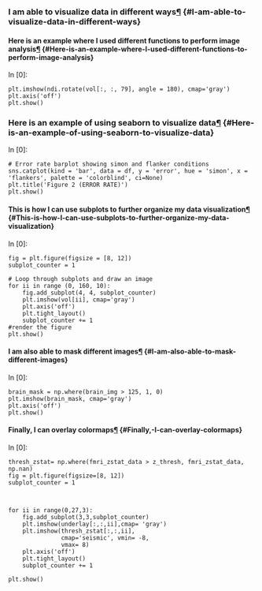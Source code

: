 ### I am able to visualize data in different ways[¶](#I-am-able-to-visualize-data-in-different-ways) {#I-am-able-to-visualize-data-in-different-ways}

#### Here is an example where I used different functions to perform image analysis[¶](#Here-is-an-example-where-I-used-different-functions-to-perform-image-analysis) {#Here-is-an-example-where-I-used-different-functions-to-perform-image-analysis}

In [0]:

    plt.imshow(ndi.rotate(vol[:, :, 79], angle = 180), cmap='gray')
    plt.axis('off')
    plt.show()

### Here is an example of using seaborn to visualize data[¶](#Here-is-an-example-of-using-seaborn-to-visualize-data) {#Here-is-an-example-of-using-seaborn-to-visualize-data}

In [0]:

    # Error rate barplot showing simon and flanker conditions
    sns.catplot(kind = 'bar', data = df, y = 'error', hue = 'simon', x = 'flankers', palette = 'colorblind', ci=None)
    plt.title('Figure 2 (ERROR RATE)')
    plt.show()

#### This is how I can use subplots to further organize my data visualization[¶](#This-is-how-I-can-use-subplots-to-further-organize-my-data-visualization) {#This-is-how-I-can-use-subplots-to-further-organize-my-data-visualization}

In [0]:

    fig = plt.figure(figsize = [8, 12])
    subplot_counter = 1

    # Loop through subplots and draw an image 
    for ii in range (0, 160, 10): 
        fig.add_subplot(4, 4, subplot_counter) 
        plt.imshow(vol[ii], cmap='gray')
        plt.axis('off')
        plt.tight_layout()
        subplot_counter += 1 
    #render the figure 
    plt.show()

#### I am also able to mask different images[¶](#I-am-also-able-to-mask-different-images) {#I-am-also-able-to-mask-different-images}

In [0]:

    brain_mask = np.where(brain_img > 125, 1, 0)
    plt.imshow(brain_mask, cmap='gray')
    plt.axis('off')
    plt.show()

#### Finally, I can overlay colormaps[¶](#Finally,-I-can-overlay-colormaps) {#Finally,-I-can-overlay-colormaps}

In [0]:

    thresh_zstat= np.where(fmri_zstat_data > z_thresh, fmri_zstat_data, np.nan)
    fig = plt.figure(figsize=[8, 12])
    subplot_counter = 1

     

    for ii in range(0,27,3):
        fig.add_subplot(3,3,subplot_counter)
        plt.imshow(underlay[:,:,ii],cmap= 'gray')
        plt.imshow(thresh_zstat[:,:,ii],
                   cmap='seismic', vmin= -8,
                   vmax= 8)
        plt.axis('off')
        plt.tight_layout()
        subplot_counter += 1 
        
    plt.show()
